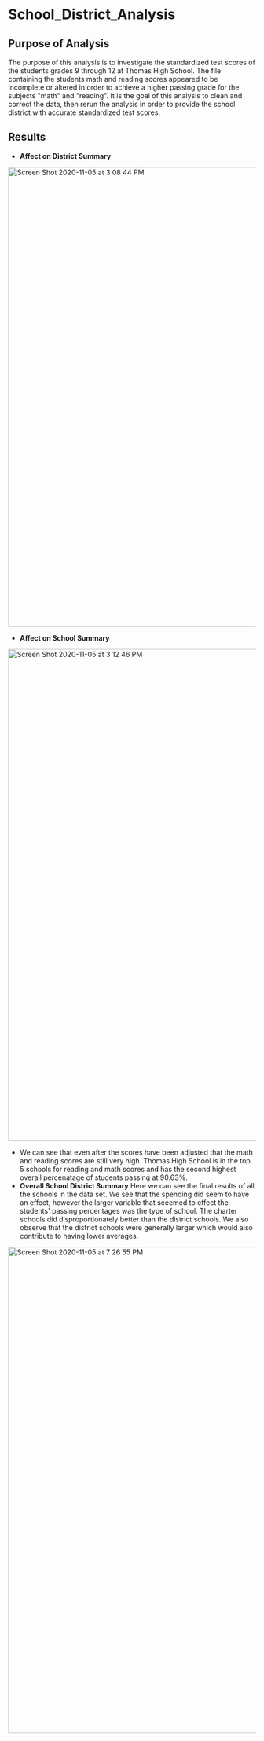 # School_District_Analysis

## Purpose of Analysis
The purpose of this analysis is to investigate the standardized test scores of the students grades 9 through 12 at Thomas High School. The file containing the students math and reading scores appeared to be incomplete or altered in order to achieve a higher passing grade for the subjects "math" and "reading". It is the goal of this analysis to clean and correct the data, then rerun the analysis in order to provide the school district with accurate standardized test scores. 

## Results 
* **Affect on District Summary**
 <img width="936" alt="Screen Shot 2020-11-05 at 3 08 44 PM" src="https://user-images.githubusercontent.com/71112085/98306538-e7c64780-1f78-11eb-9cd4-f230128f7b14.png">

* **Affect on School Summary**
 <img width="1002" alt="Screen Shot 2020-11-05 at 3 12 46 PM" src="https://user-images.githubusercontent.com/71112085/98307862-a5ead080-1f7b-11eb-88d0-eb7bc744e488.png">


* We can see that even after the scores have been adjusted that the math and reading scores are still very high. Thomas High School is in the top 5 schools for reading and math scores and has the second highest overall percenatage of students passing at 90.63%. 
* **Overall School District Summary**
Here we can see the final results of all the schools in the data set. We see that the spending did seem to have an effect, however the larger variable that seeemed to effect the students' passing percentages was the type of school. The charter schools did disproportionately better than the district schools. We also observe that the district schools were generally larger which would also contribute to having lower averages. 

<img width="990" alt="Screen Shot 2020-11-05 at 7 26 55 PM" src="https://user-images.githubusercontent.com/71112085/98323682-3ab2f580-1f9f-11eb-8e8a-850063f07822.png">

